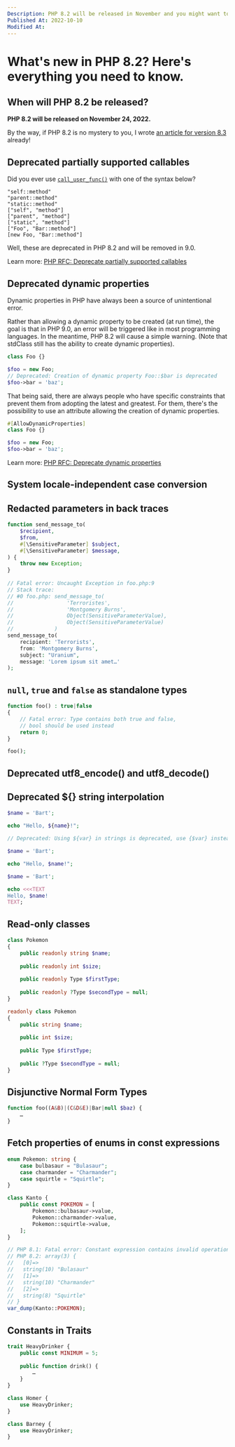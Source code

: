 ```yaml
---
Description: PHP 8.2 will be released in November and you might want to be up to date will all the new features and breaking changes introduced.
Published At: 2022-10-10
Modified At:
---
```


# What's new in PHP 8.2? Here's everything you need to know.

## When will PHP 8.2 be released?

**PHP 8.2 will be released on November 24, 2022.**

By the way, if PHP 8.2 is no mystery to you, I wrote [an article for version 8.3](https://benjamincrozat.com/what-is-new-php-83) already!

## Deprecated partially supported callables

Did you ever use [`call_user_func()`](https://www.php.net/manual/fr/function.call-user-func.php) with one of the syntax below?

```
"self::method"
"parent::method"
"static::method"
["self", "method"]
["parent", "method"]
["static", "method"]
["Foo", "Bar::method"]
[new Foo, "Bar::method"]
```

Well, these are deprecated in PHP 8.2 and will be removed in 9.0.

Learn more: [PHP RFC: Deprecate partially supported callables](https://wiki.php.net/rfc/deprecate_partially_supported_callables)

## Deprecated dynamic properties

Dynamic properties in PHP have always been a source of unintentional error.

Rather than allowing a dynamic property to be created (at run time), the goal is that in PHP 9.0, an error will be triggered like in most programming languages. In the meantime, PHP 8.2 will cause a simple warning. (Note that stdClass still has the ability to create dynamic properties).

```php
class Foo {}

$foo = new Foo;
// Deprecated: Creation of dynamic property Foo::$bar is deprecated
$foo->bar = 'baz';
```

That being said, there are always people who have specific constraints that prevent them from adopting the latest and greatest. For them, there's the possibility to use an attribute allowing the creation of dynamic properties.

```php
#[AllowDynamicProperties]
class Foo {}

$foo = new Foo;
$foo->bar = 'baz';
```

Learn more: [PHP RFC: Deprecate dynamic properties](https://wiki.php.net/rfc/deprecate_dynamic_properties)

## System locale-independent case conversion

## Redacted parameters in back traces

```php
function send_message_to(
    $recipient,
    $from,
    #[\SensitiveParameter] $subject,
    #[\SensitiveParameter] $message,
) {
    throw new Exception;
}
 
// Fatal error: Uncaught Exception in foo.php:9
// Stack trace:
// #0 foo.php: send_message_to(
//                 'Terroristes',
//                 'Montgomery Burns',
//                 Object(SensitiveParameterValue),
//                 Object(SensitiveParameterValue)
//             )
send_message_to(
    recipient: 'Terrorists',
    from: 'Montgomery Burns',
    subject: "Uranium",
    message: 'Lorem ipsum sit amet…'
);
```

## `null`, `true` and `false` as standalone types

```php
function foo() : true|false
{
    // Fatal error: Type contains both true and false,
    // bool should be used instead
    return 0;
}

foo();
```

## Deprecated utf8_encode() and utf8_decode()

## Deprecated ${} string interpolation

```php
$name = 'Bart';

echo "Hello, ${name}!";

// Deprecated: Using ${var} in strings is deprecated, use {$var} instead
```

```php
$name = 'Bart';

echo "Hello, $name!";
```

```php
$name = 'Bart';

echo <<<TEXT
Hello, $name!
TEXT;
```

## Read-only classes

```php
class Pokemon
{
	public readonly string $name;
  
	public readonly int $size;
  
    public readonly Type $firstType;
  
    public readonly ?Type $secondType = null;
}
```

```php
readonly class Pokemon
{
	public string $name;
  
	public int $size;
  
    public Type $firstType;
  
    public ?Type $secondType = null;
}
```

## Disjunctive Normal Form Types

```php
function foo((A&B)|(C&D&E)|Bar|null $baz) {
    …
}
```

## Fetch properties of enums in const expressions

```php
enum Pokemon: string {
    case bulbasaur = "Bulasaur";
    case charmander = "Charmander";
    case squirtle = "Squirtle";
}

class Kanto {
    public const POKEMON = [
        Pokemon::bulbasaur->value,
        Pokemon::charmander->value,
        Pokemon::squirtle->value,
    ];
}

// PHP 8.1: Fatal error: Constant expression contains invalid operations
// PHP 8.2: array(3) {
//   [0]=>
//   string(10) "Bulasaur"
//   [1]=>
//   string(10) "Charmander"
//   [2]=>
//   string(8) "Squirtle"
// }
var_dump(Kanto::POKEMON);
```

## Constants in Traits

```php
trait HeavyDrinker {
    public const MINIMUM = 5;
  
    public function drink() {
	    …
    }
}

class Homer {
    use HeavyDrinker;
}

class Barney {
    use HeavyDrinker;
}
```
